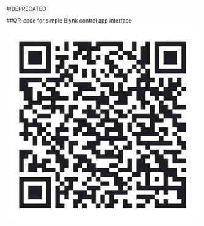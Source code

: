 #!DEPRECATED


##QR-code for simple Blynk control app interface


![alt text][QRcode]

[QRcode]: https://github.com/theBadMusician/V20_Project_Zumo32u4/blob/master/Blynk_control/QR_code_for_Blynk_control_setup.png
